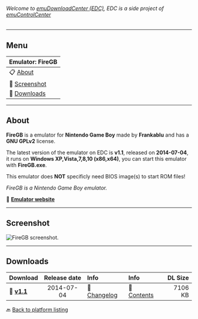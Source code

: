 ###### Welcome to [emuDownloadCenter (EDC)](https://github.com/PhoenixInteractiveNL/emuDownloadCenter/wiki/), EDC is a side project of [emuControlCenter](https://github.com/PhoenixInteractiveNL/emuControlCenter/wiki/)
***
## Menu
| **Emulator: FireGB** |
|:---------|
| :clipboard: [About](#about) |
| :sunrise: [Screenshot](#screenshot) |
| :floppy_disk: [Downloads](#downloads) |
***
## About
**FireGB** is a emulator for **Nintendo Game Boy** made by **Frankablu** and has a **GNU GPLv2** license.

The latest version of the emulator on EDC is **v1.1**, released on **2014-07-04**, it runs on **Windows XP,Vista,7,8,10 (x86,x64)**, you can start this emulator with **FireGB.exe**.

This emulator does **NOT** specificly need BIOS image(s) to start ROM files!

_FireGB is a Nintendo Game Boy emulator._

:link: [**Emulator website**](https://github.com/Frankablu/FireGB)
***
## Screenshot
![](https://raw.githubusercontent.com/PhoenixInteractiveNL/emuDownloadCenter/master/hooks/firegb/screen.jpg "FireGB screenshot.")
***
## Downloads
| Download | Release date  | Info       | Info       | DL Size    |
|:---------|:-------------:|:-----------|:-----------|-----------:|
| :floppy_disk: [**v1.1**](https://github.com/PhoenixInteractiveNL/edc-repo0003/raw/master/firegb/1.1.7z) | 2014-07-04 | :page_facing_up: [Changelog](https://github.com/PhoenixInteractiveNL/edc-repo0003/blob/master/firegb/1.1_changelog.txt) | :mag_right: [Contents](https://github.com/PhoenixInteractiveNL/edc-repo0003/blob/master/firegb/1.1_contents.txt) | 7106 KB |

:back: [Back to platform listing](https://github.com/PhoenixInteractiveNL/emuDownloadCenter/wiki/EDC-Platform-List)
